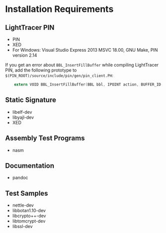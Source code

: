 # Installation Requirements

## LightTracer PIN
* PIN
* XED
* For Windows: Visual Studio Express 2013 MSVC 18.00, GNU Make, PIN version 2.14

If you get an error about `BBL_InsertFillBuffer` while compiling LightTracer PIN, add the following prototype to `$(PIN_ROOT)/source/include/pin/gen/pin_client.PH`:
```C
	extern VOID BBL_InsertFillBuffer(BBL bbl, IPOINT action, BUFFER_ID id, ...);
```

## Static Signature
* libelf-dev
* libyajl-dev
* XED

## Assembly Test Programs
* nasm

## Documentation
* pandoc

## Test Samples
* nettle-dev
* libbotan1.10-dev
* libcrypto++-dev
* libtomcrypt-dev
* libssl-dev

